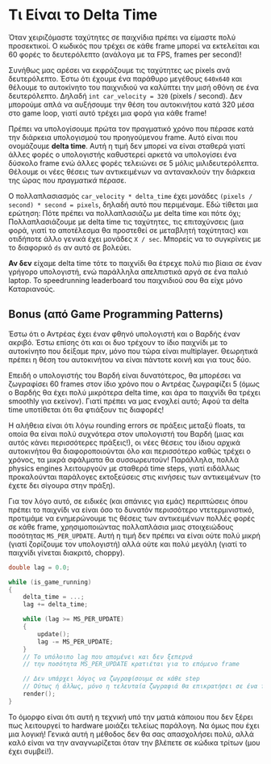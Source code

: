 # Τι Είναι το Delta Time

Όταν χειριζόμαστε ταχύτητες σε παιχνίδια πρέπει να είμαστε πολύ
προσεκτικοί. Ο κωδικός που τρέχει σε κάθε frame μπορεί να εκτελείται
και 60 φορές το δευτερόλεπτο (ανάλογα με τα FPS, frames per second)!

Συνήθως μας αρέσει να εκφράζουμε τις ταχύτητες ως pixels ανά
δευτερόλεπτο. Έστω ότι έχουμε ένα παράθυρο μεγέθους `640x640` και
θέλουμε το αυτοκίνητο του παιχνιδιού να καλύπτει την μισή οθόνη σε ένα
δευτερόλεπτο. Δηλαδή `int car_velocity = 320` (pixels / second). Δεν
μπορούμε απλά να αυξήσουμε την θέση του αυτοκινήτου κατά 320 μέσα στο
game loop, γιατί αυτό τρέχει μια φορά για κάθε frame!

Πρέπει να υπολογίσουμε πρώτα τον πραγματικό χρόνο που πέρασε κατά την
διάρκεια υπολογισμού του προηγούμενου frame. Αυτό είναι που ονομάζουμε
**delta time**. Αυτή η τιμή δεν μπορεί να είναι σταθερά γιατί άλλες
φορές ο υπολογιστής καθυστερεί αρκετά να υπολογίσει ένα δύσκολο frame
ενώ άλλες φορές τελειώνει σε 5 μόλις μιλιδευτερόλεπτα. Θέλουμε οι
νέες θέσεις των αντικειμένων να αντανακλούν την διάρκεια της ώρας που
*πραγματικά* πέρασε.

Ο πολλαπλασιασμός `car_velocity * delta_time` έχει μονάδες `(pixels /
second) * second = pixels`, δηλαδή αυτό που περιμέναμε. Εδώ τίθεται
μια ερώτηση: Πότε πρέπει να πολλαπλασιάζω με delta time και πότε όχι;
Πολλαπλασιάζουμε με delta time τις ταχύτητες, τις επιταχύνσεις (μια
φορά, γιατί το αποτέλεσμα θα προστεθεί σε μεταβλητή ταχύτητας) και
οτιδήποτε άλλο γενικά έχει μονάδες `X / sec`. Μπορείς να το
συγκρίνεις με το διαφορικό `ds` αν αυτό σε βολεύει.

**Αν δεν** είχαμε delta time τότε το παιχνίδι θα έτρεχε πολύ πιο βίαια
σε έναν γρήγορο υπολογιστή, ενώ παράλληλα απελπιστικά αργά σε ένα
παλιό laptop. Το speedrunning leaderboard του παιχνιδιού σου θα είχε
μόνο Καταριανούς.

## Bonus (από Game Programming Patterns)

Έστω ότι ο Αντρέας έχει έναν φθηνό υπολογιστή και ο Βαρδής έναν
ακριβό. Έστω επίσης ότι και οι δυο τρέχουν το ίδιο παιχνίδι με το
αυτοκίνητο που δείξαμε πριν, μόνο που τώρα είναι multiplayer.
Θεωρητικά πρέπει η θέση του αυτοκινήτου να είναι πάντοτε κοινή και για
τους δύο.

Επειδή ο υπολογιστής του Βαρδή είναι δυνατότερος, θα μπορέσει να
ζωγραφίσει 60 frames στον ίδιο χρόνο που ο Αντρέας ζωγραφίζει 5 (όμως
ο Βαρδής θα έχει πολύ μικρότερα delta time, και άρα το παιχνίδι θα
τρέχει smoothly για εκείνον). Γιατί πρέπει να μας ενοχλεί αυτό; Αφού
τα delta time υποτίθεται ότι θα φτιάξουν τις διαφορές!

Η αλήθεια είναι ότι λόγω rounding errors σε πράξεις μεταξύ floats, τα
οποία θα είναι πολύ συχνότερα στον υπολογιστή του Βαρδή (μιας και
αυτός κάνει περισσότερες πράξεις!), οι νέες θέσεις του ίδιου αρχικά
αυτοκινήτου θα διαφοροποιούνται όλο και περισσότερο καθώς τρέχει ο
χρόνος, τα μικρά σφάλματα θα συσσωρευτούν! Παράλληλα, πολλά physics
engines λειτουργούν με σταθερά time steps, γιατί ειδάλλως προκαλούνται
παράλογες εκτοξεύσεις στις κινήσεις των αντικειμένων (το έχετε δει
σίγουρα στην πράξη).

Για τον λόγο αυτό, σε ειδικές (και σπάνιες για εμάς) περιπτώσεις όπου
πρέπει το παιχνίδι να είναι όσο το δυνατόν περισσότερο
ντετερμινιστικό, προτιμάμε να ενημερώνουμε τις θέσεις των αντικειμένων
πολλές φορές σε κάθε frame, χρησιμοποιώντας πολλαπλάσια μιας
στοιχειώδους ποσότητας `MS_PER_UPDATE`. Αυτή η τιμή δεν πρέπει να
είναι ούτε πολύ μικρή (γιατί ζορίζουμε τον υπολογιστή) αλλά ούτε και
πολύ μεγάλη (γιατί το παιχνίδι γίνεται διακριτό, choppy).

```cpp
double lag = 0.0;

while (is_game_running)
{
    delta_time = ...;
    lag += delta_time;

    while (lag >= MS_PER_UPDATE)
    {
        update();
        lag -= MS_PER_UPDATE;
    }
    // Το υπόλοιπο lag που απομένει και δεν ξεπερνά
    // την ποσότητα MS_PER_UPDATE κρατιέται για το επόμενο frame

    // Δεν υπάρχει λόγος να ζωγραφίσουμε σε κάθε step
    // Ούτως ή άλλως, μόνο η τελευταία ζωγραφιά θα επικρατήσει σε ένα frame
    render();
}
```

Το όμορφο είναι ότι αυτή η τεχνική υπό την ματιά κάποιου που δεν ξέρει
πως λειτουργεί το hardware μοιάζει τελείως παράλογη. Να όμως που έχει
μια λογική! Γενικά αυτή η μέθοδος δεν θα σας απασχολήσει πολύ, αλλά
καλό είναι να την αναγνωρίζεται όταν την βλέπετε σε κώδικα τρίτων (μου
έχει συμβεί!).
